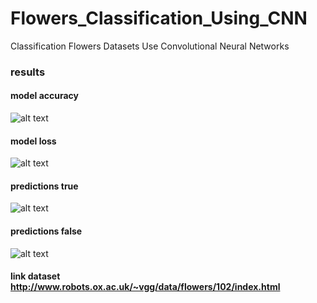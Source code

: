 # Flowers_Classification_Using_CNN
 Classification Flowers Datasets Use Convolutional Neural Networks
 
 ### results
 #### model accuracy
 ![alt text](https://github.com/miftakhlaziz/Flowers_Classification_Using_CNNs/blob/master/results/model_train.png)
 
 #### model loss
 ![alt text](https://github.com/miftakhlaziz/Flowers_Classification_Using_CNNs/blob/master/results/model_loss.png)
 
 #### predictions true
 ![alt text](https://github.com/miftakhlaziz/Flowers_Classification_Using_CNNs/blob/master/results/true_predictions.png)
 
 #### predictions false
 ![alt text](https://github.com/miftakhlaziz/Flowers_Classification_Using_CNNs/blob/master/results/false_predictions.png)
 
 #### link dataset http://www.robots.ox.ac.uk/~vgg/data/flowers/102/index.html
